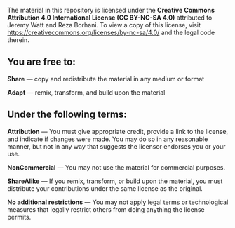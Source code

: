 The material in this repository is licensed under the
**Creative Commons Attribution 4.0 International License (CC BY-NC-SA 4.0)** attributed to Jeremy Watt and Reza Borhani. 
To view a copy of this license, visit https://creativecommons.org/licenses/by-nc-sa/4.0/ and the legal code therein. 

## You are free to:
**Share** — copy and redistribute the material in any medium or format

**Adapt** — remix, transform, and build upon the material

## Under the following terms:
**Attribution** — You must give appropriate credit, provide a link to the license, and indicate if changes were made. You may do so in any reasonable manner, but not in any way that suggests the licensor endorses you or your use.

**NonCommercial** — You may not use the material for commercial purposes.

**ShareAlike** — If you remix, transform, or build upon the material, you must distribute your contributions under the same license as the original.

**No additional restrictions** — You may not apply legal terms or technological measures that legally restrict others from doing anything the license permits.

